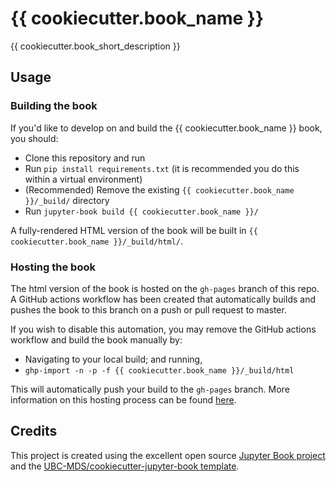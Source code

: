 # {{ cookiecutter.book_name }} 

{{ cookiecutter.book_short_description }}

## Usage

### Building the book

If you'd like to develop on and build the {{ cookiecutter.book_name }} book, you should:

- Clone this repository and run
- Run `pip install requirements.txt` (it is recommended you do this within a virtual environment)
- (Recommended) Remove the existing `{{ cookiecutter.book_name }}/_build/` directory
- Run `jupyter-book build {{ cookiecutter.book_name }}/`

A fully-rendered HTML version of the book will be built in `{{ cookiecutter.book_name }}/_build/html/`.

### Hosting the book

The html version of the book is hosted on the `gh-pages` branch of this repo. A GitHub actions workflow has been created that automatically builds and pushes the book to this branch on a push or pull request to master.

If you wish to disable this automation, you may remove the GitHub actions workflow and build the book manually by:

- Navigating to your local build; and running,
- `ghp-import -n -p -f {{ cookiecutter.book_name }}/_build/html`

This will automatically push your build to the `gh-pages` branch. More information on this hosting process can be found [here](https://jupyterbook.org/publish/gh-pages.html#manually-host-your-book-with-github-pages).

## Credits
This project is created using the excellent open source [Jupyter Book project](https://jupyterbook.org/) and the [UBC-MDS/cookiecutter-jupyter-book template](https://github.com/UBC-MDS/cookiecutter-jupyter-book).